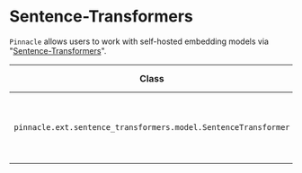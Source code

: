 # Sentence-Transformers

`Pinnacle` allows users to work with self-hosted embedding models via "[Sentence-Transformers](https://sbert.net/)".

| Class | Description | GitHub | API-docs |
| --- | --- | --- | --- |
| `pinnacle.ext.sentence_transformers.model.SentenceTransformer` | Embeds a piece of text with a model hosted locally | [Code](https://github.com/pinnacle/pinnacle/blob/main/pinnacle/ext/sentence_transformers/model.py) | [Docs](/docs/api/ext/sentence_transformers/model#sentencetransformer) |
